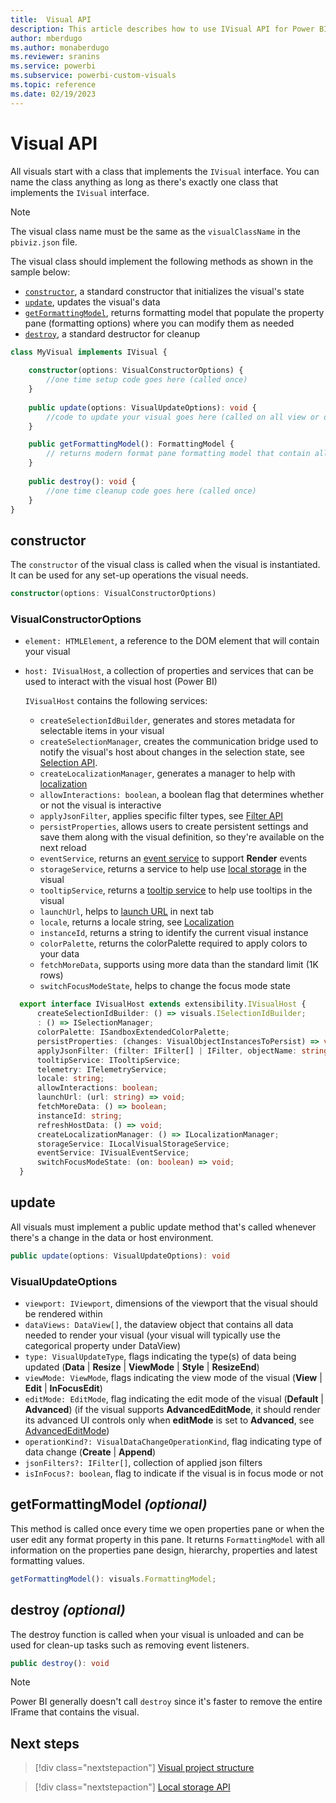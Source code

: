 ```yaml
---
title:  Visual API
description: This article describes how to use IVisual API for Power BI visuals.
author: mberdugo
ms.author: monaberdugo
ms.reviewer: sranins
ms.service: powerbi
ms.subservice: powerbi-custom-visuals
ms.topic: reference
ms.date: 02/19/2023
---
```


# Visual API

All visuals start with a class that implements the `IVisual` interface. You can name the class anything as long as there's exactly one class that implements the `IVisual` interface.

> [!NOTE]
> The visual class name must be the same as the `visualClassName` in the `pbiviz.json` file.

The visual class should implement the following methods as shown in the sample below:

* [`constructor`](#constructor), a standard constructor that initializes the visual's state
* [`update`](#update), updates the visual's data
* [`getFormattingModel`](#getformattingmodel-optional), returns formatting model that populate the property pane (formatting options) where you can modify them as needed
* [`destroy`](#destroy-optional), a standard destructor for cleanup

```typescript
class MyVisual implements IVisual {
    
    constructor(options: VisualConstructorOptions) {
        //one time setup code goes here (called once)
    }
    
    public update(options: VisualUpdateOptions): void {
        //code to update your visual goes here (called on all view or data changes)
    }

    public getFormattingModel(): FormattingModel {
        // returns modern format pane formatting model that contain all format pane components and properties (called on opening format and analytics pane or on editing format properties)
    }
    
    public destroy(): void {
        //one time cleanup code goes here (called once)
    }
}
```

## constructor

The `constructor` of the visual class is called when the visual is instantiated. It can be used for any set-up operations the visual needs.

```typescript
constructor(options: VisualConstructorOptions)
```

### VisualConstructorOptions

* `element: HTMLElement`, a reference to the DOM element that will contain your visual
* `host: IVisualHost`, a collection of properties and services that can be used to interact with the visual host (Power BI)

   `IVisualHost` contains the following services:

  * `createSelectionIdBuilder`, generates and stores metadata for selectable items in your visual
  * `createSelectionManager`, creates the communication bridge used to notify the visual's host about changes in the selection state, see [Selection API](./selection-api.md).
  * `createLocalizationManager`, generates a manager to help with [localization](./localization.md)
  * `allowInteractions: boolean`, a boolean flag that determines whether or not the visual is interactive
  * `applyJsonFilter`, applies specific filter types, see [Filter API](./filter-api.md)
  * `persistProperties`, allows users to create persistent settings and save them along with the visual definition, so they're available on the next reload
  * `eventService`, returns an [event service](./event-service.md) to support **Render** events
  * `storageService`, returns a service to help use [local storage](./local-storage.md) in the visual
  * `tooltipService`, returns a [tooltip service](./add-tooltips.md) to help use tooltips in the visual
  * `launchUrl`, helps to [launch URL](./launch-url.md) in next tab
  * `locale`, returns a locale string, see [Localization](./localization.md)
  * `instanceId`, returns a string to identify the current visual instance
  * `colorPalette`, returns the colorPalette required to apply colors to your data
  * `fetchMoreData`, supports using more data than the standard limit (1K rows)
  * `switchFocusModeState`, helps to change the focus mode state

 ```typescript
   export interface IVisualHost extends extensibility.IVisualHost {
       createSelectionIdBuilder: () => visuals.ISelectionIdBuilder;
       : () => ISelectionManager;
       colorPalette: ISandboxExtendedColorPalette;
       persistProperties: (changes: VisualObjectInstancesToPersist) => void;
       applyJsonFilter: (filter: IFilter[] | IFilter, objectName: string, propertyName: string, action: FilterAction) => void;
       tooltipService: ITooltipService;
       telemetry: ITelemetryService;
       locale: string;
       allowInteractions: boolean;
       launchUrl: (url: string) => void;
       fetchMoreData: () => boolean;
       instanceId: string;
       refreshHostData: () => void;
       createLocalizationManager: () => ILocalizationManager;
       storageService: ILocalVisualStorageService;
       eventService: IVisualEventService;
       switchFocusModeState: (on: boolean) => void;
   }
   ```

## update

All visuals must implement a public update method that's called whenever there's a change in the data or host environment.

```typescript
public update(options: VisualUpdateOptions): void
```

### VisualUpdateOptions

* `viewport: IViewport`, dimensions of the viewport that the visual should be rendered within
* `dataViews: DataView[]`, the dataview object that contains all data needed to render your visual (your visual will typically use the categorical property under DataView)
* `type: VisualUpdateType`, flags indicating the type(s) of data being updated (**Data** | **Resize** | **ViewMode** | **Style** | **ResizeEnd**)
* `viewMode: ViewMode`, flags indicating the view mode of the visual (**View** | **Edit** | **InFocusEdit**)
* `editMode: EditMode`, flag indicating the edit mode of the visual (**Default** | **Advanced**) (if the visual supports **AdvancedEditMode**, it should render its advanced UI controls only when **editMode** is set to **Advanced**, see [AdvancedEditMode](./advanced-edit-mode.md))
* `operationKind?: VisualDataChangeOperationKind`, flag indicating type of data change (**Create** | **Append**)
* `jsonFilters?: IFilter[]`, collection of applied json filters
* `isInFocus?: boolean`, flag to indicate if the visual is in focus mode or not

## getFormattingModel *(optional)*

This method is called once every time we open properties pane or when the user edit any format property in this pane. It returns `FormattingModel` with all information on the properties pane design, hierarchy, properties and latest formatting values.

```typescript
getFormattingModel(): visuals.FormattingModel;
```

## destroy *(optional)*

The destroy function is called when your visual is unloaded and can be used for clean-up tasks such as removing event listeners.

``` typescript
public destroy(): void
```

> [!NOTE]
> Power BI generally doesn't call `destroy` since it's faster to remove the entire IFrame that contains the visual.

## Next steps

>[!div class="nextstepaction"]
>[Visual project structure](visual-project-structure.md)

>[!div class="nextstepaction"]
>[Local storage API](local-storage.md)
